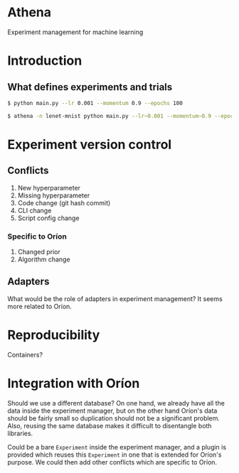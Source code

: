 # Athena
Experiment management for machine learning

# Introduction

## What defines experiments and trials

```bash
$ python main.py --lr 0.001 --momentum 0.9 --epochs 100
```

```bash
$ athena -n lenet-mnist python main.py --lr~0.001 --momentum~0.9 --epochs 100
```

# Experiment version control

## Conflicts

1. New hyperparameter
2. Missing hyperparameter
3. Code change (git hash commit)
4. CLI change
5. Script config change

### Specific to Oríon
1. Changed prior
2. Algorithm change

## Adapters

What would be the role of adapters in experiment management? It seems more related to Oríon.

# Reproducibility

Containers?

# Integration with Oríon

Should we use a different database?
On one hand, we already have all the data inside the experiment manager, 
but on the other hand Oríon's data should be fairly small so duplication
should not be a significant problem. Also, reusing the same database makes it 
difficult to disentangle both libraries.

Could be a bare ```Experiment``` inside the experiment manager, and a plugin is
provided which reuses this ```Experiment``` in one that is extended for Oríon's purpose.
We could then add other conflicts which are specific to Oríon.
